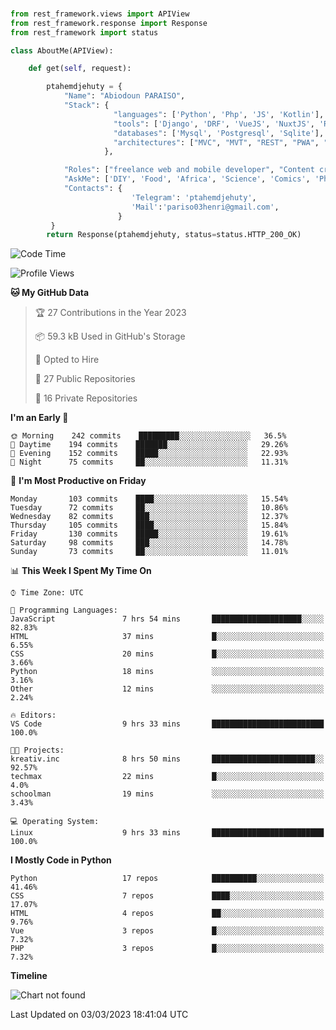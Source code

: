 ###
```python
from rest_framework.views import APIView
from rest_framework.response import Response
from rest_framework import status

class AboutMe(APIView):

    def get(self, request):

        ptahemdjehuty = {
            "Name": "Abiodoun PARAISO",
            "Stack": {
                       "languages": ['Python', 'Php', 'JS', 'Kotlin'],
                       "tools": ['Django', 'DRF', 'VueJS', 'NuxtJS', 'React', 'Kotlin'],
                       "databases": ['Mysql', 'Postgresql', 'Sqlite'],
                       "architectures": ["MVC", "MVT", "REST", "PWA", "SPA"]
                     },

            "Roles": ["freelance web and mobile developer", "Content creator", "Teacher", "Mentor"],
            "AskMe": ['DIY', 'Food', 'Africa', 'Science', 'Comics', 'Photography', 'Tech', 'Programming'],
            "Contacts": {
                           'Telegram': 'ptahemdjehuty',
                           'Mail':'pariso03henri@gmail.com',
                        }
         }
        return Response(ptahemdjehuty, status=status.HTTP_200_OK)

```                    

<!--START_SECTION:waka-->
![Code Time](http://img.shields.io/badge/Code%20Time-462%20hrs%2025%20mins-blue)

![Profile Views](http://img.shields.io/badge/Profile%20Views-68-blue)

**🐱 My GitHub Data** 

> 🏆 27 Contributions in the Year 2023
 > 
> 📦 59.3 kB Used in GitHub's Storage 
 > 
> 💼 Opted to Hire
 > 
> 📜 27 Public Repositories 
 > 
> 🔑 16 Private Repositories  
 > 
**I'm an Early 🐤** 

```text
🌞 Morning    242 commits    █████████░░░░░░░░░░░░░░░░   36.5% 
🌆 Daytime    194 commits    ███████░░░░░░░░░░░░░░░░░░   29.26% 
🌃 Evening    152 commits    █████░░░░░░░░░░░░░░░░░░░░   22.93% 
🌙 Night      75 commits     ██░░░░░░░░░░░░░░░░░░░░░░░   11.31%

```
📅 **I'm Most Productive on Friday** 

```text
Monday       103 commits    ████░░░░░░░░░░░░░░░░░░░░░   15.54% 
Tuesday      72 commits     ██░░░░░░░░░░░░░░░░░░░░░░░   10.86% 
Wednesday    82 commits     ███░░░░░░░░░░░░░░░░░░░░░░   12.37% 
Thursday     105 commits    ████░░░░░░░░░░░░░░░░░░░░░   15.84% 
Friday       130 commits    █████░░░░░░░░░░░░░░░░░░░░   19.61% 
Saturday     98 commits     ███░░░░░░░░░░░░░░░░░░░░░░   14.78% 
Sunday       73 commits     ██░░░░░░░░░░░░░░░░░░░░░░░   11.01%

```


📊 **This Week I Spent My Time On** 

```text
⌚︎ Time Zone: UTC

💬 Programming Languages: 
JavaScript               7 hrs 54 mins       ████████████████████░░░░░   82.83% 
HTML                     37 mins             █░░░░░░░░░░░░░░░░░░░░░░░░   6.55% 
CSS                      20 mins             █░░░░░░░░░░░░░░░░░░░░░░░░   3.66% 
Python                   18 mins             ░░░░░░░░░░░░░░░░░░░░░░░░░   3.16% 
Other                    12 mins             ░░░░░░░░░░░░░░░░░░░░░░░░░   2.24%

🔥 Editors: 
VS Code                  9 hrs 33 mins       █████████████████████████   100.0%

🐱‍💻 Projects: 
kreativ.inc              8 hrs 50 mins       ███████████████████████░░   92.57% 
techmax                  22 mins             █░░░░░░░░░░░░░░░░░░░░░░░░   4.0% 
schoolman                19 mins             ░░░░░░░░░░░░░░░░░░░░░░░░░   3.43%

💻 Operating System: 
Linux                    9 hrs 33 mins       █████████████████████████   100.0%

```

**I Mostly Code in Python** 

```text
Python                   17 repos            ██████████░░░░░░░░░░░░░░░   41.46% 
CSS                      7 repos             ████░░░░░░░░░░░░░░░░░░░░░   17.07% 
HTML                     4 repos             ██░░░░░░░░░░░░░░░░░░░░░░░   9.76% 
Vue                      3 repos             █░░░░░░░░░░░░░░░░░░░░░░░░   7.32% 
PHP                      3 repos             █░░░░░░░░░░░░░░░░░░░░░░░░   7.32%

```


**Timeline**

![Chart not found](https://raw.githubusercontent.com/ptahemdjehuty/ptahemdjehuty/main/charts/bar_graph.png) 


 Last Updated on 03/03/2023 18:41:04 UTC
<!--END_SECTION:waka-->
